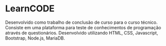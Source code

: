 # LearnCODE
Desenvolvido como trabalho de conclusão de curso para o curso técnico. Consiste em uma plataforma para teste de conhecimentos de programação através de questionários. Desenvolvido utilizando HTML, CSS, Javascript, Bootstrap, Node.js, MariaDB.
